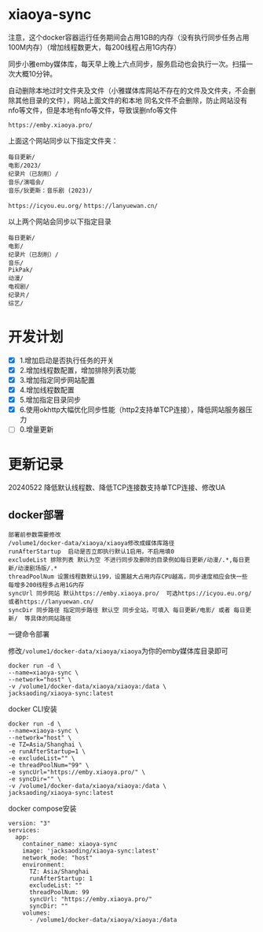 # xiaoya-sync

注意，这个docker容器运行任务期间会占用1GB的内存（没有执行同步任务占用100M内存）（增加线程数更大，每200线程占用1G内存）

同步小雅emby媒体库，每天早上晚上六点同步，服务启动也会执行一次。扫描一次大概10分钟。

自动删除本地过时文件夹及文件（小雅媒体库网站不存在的文件及文件夹，不会删除其他目录的文件），网站上面文件的和本地
同名文件不会删除，防止网站没有nfo等文件，但是本地有nfo等文件，导致误删nfo等文件

`https://emby.xiaoya.pro/`

上面这个网站同步以下指定文件夹：
```
每日更新/
电影/2023/
纪录片（已刮削）/
音乐/演唱会/
音乐/狄更斯：音乐剧 (2023)/
```

`https://icyou.eu.org/` `https://lanyuewan.cn/`

以上两个网站会同步以下指定目录

```
每日更新/
电影/
纪录片（已刮削）/
音乐/
PikPak/
动漫/
电视剧/
纪录片/
综艺/
```

# 开发计划
- [x] 1.增加启动是否执行任务的开关
- [x] 2.增加线程数配置，增加排除列表功能
- [x] 3.增加指定同步网站配置
- [x] 4.增加线程数配置
- [x] 5.增加指定目录同步
- [x] 6.使用okhttp大幅优化同步性能（http2支持单TCP连接），降低网站服务器压力
- [ ] 0.增量更新

# 更新记录
20240522 降低默认线程数、降低TCP连接数支持单TCP连接、修改UA

## docker部署 


```
部署前参数需要修改
/volume1/docker-data/xiaoya/xiaoya修改成媒体库路径
runAfterStartup  启动是否立即执行默认1启用，不启用填0
excludeList 排除列表 默认为空 不进行同步及删除的目录例如每日更新/动漫/.*,每日更新/动漫剧场版/.*
threadPoolNum 设置线程数默认199，设置越大占用内存CPU越高，同步速度相应会快一些 每增多200线程多占用1G内存
syncUrl 同步网站 默认https://emby.xiaoya.pro/  可选https://icyou.eu.org/或者https://lanyuewan.cn/
syncDir 同步路径 指定同步路径 默认空 同步全站，可填入 每日更新/电影/ 或者 每日更新/  等具体的网站路径
```

一键命令部署

修改`/volume1/docker-data/xiaoya/xiaoya`为你的emby媒体库目录即可

```
docker run -d \
--name=xiaoya-sync \
--network="host" \
-v /volume1/docker-data/xiaoya/xiaoya:/data \
jacksaoding/xiaoya-sync:latest
```


docker CLI安装

```
docker run -d \
--name=xiaoya-sync \
--network="host" \
-e TZ=Asia/Shanghai \
-e runAfterStartup=1 \
-e excludeList="" \
-e threadPoolNum="99" \
-e syncUrl="https://emby.xiaoya.pro/" \
-e syncDir="" \
-v /volume1/docker-data/xiaoya/xiaoya:/data \
jacksaoding/xiaoya-sync:latest
```

docker compose安装

```
version: "3"
services:
  app:
    container_name: xiaoya-sync
    image: 'jacksaoding/xiaoya-sync:latest'
    network_mode: "host"
    environment:
      TZ: Asia/Shanghai
      runAfterStartup: 1
      excludeList: ""
      threadPoolNum: 99
      syncUrl: "https://emby.xiaoya.pro/"
      syncDir: ""
    volumes:
      - /volume1/docker-data/xiaoya/xiaoya:/data
```
